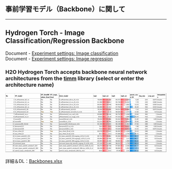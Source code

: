 ## 事前学習モデル（Backbone）に関して

***
## Hydrogen Torch - Image Classification/Regression Backbone
Document - [Experiment settings: Image classification](https://docs.h2o.ai/h2o-hydrogen-torch/guide/experiments/experiment-settings/image-classification)  
Document - [Experiment settings: Image regression](https://docs.h2o.ai/h2o-hydrogen-torch/guide/experiments/experiment-settings/image-regression)

### H2O Hydrogen Torch accepts backbone neural network architectures from the [timm](https://github.com/huggingface/pytorch-image-models/blob/main/results/results-imagenet.csv) library (select or enter the architecture name)

<img src="./display_images/HT_1-3.png" alt="img1">

詳細＆DL：[Backbones.xlsx](./Backbones.xlsx)
